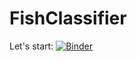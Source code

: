 # FishClassifier
Let's start: [![Binder](https://mybinder.org/badge_logo.svg)](https://mybinder.org/v2/gh/Capou/FishClassifier/HEAD?filepath=%2Fvoila%2Frender%2Ffish_classifier_v2.ipynb)


